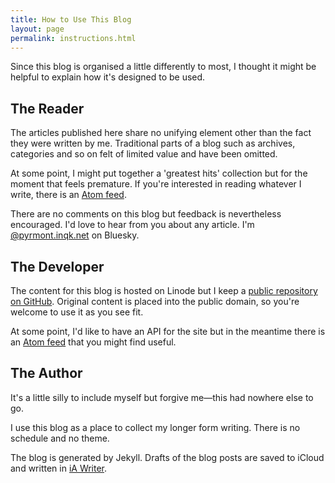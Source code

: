 ```yaml
---
title: How to Use This Blog
layout: page
permalink: instructions.html
---
```


Since this blog is organised a little differently to most, I thought it might be helpful to explain how it's designed to be used.

## The Reader

The articles published here share no unifying element other than the fact they were written by me. Traditional parts of a blog such as archives, categories and so on felt of limited value and have been omitted.

At some point, I might put together a 'greatest hits' collection but for the moment that feels premature. If you're interested in reading whatever I write, there is an [Atom feed][xml].

[xml]: https://articles.inqk.net/feed.xml

There are no comments on this blog but feedback is nevertheless encouraged. I'd love to hear from you about any article. I'm [@pyrmont.inqk.net][bsa] on Bluesky.

[bsa]: https://bsky.app/profile/pyrmont.inqk.net

## The Developer

The content for this blog is hosted on Linode but I keep a [public repository on GitHub][gha]. Original content is placed into the public domain, so you're welcome to use it as you see fit.

[gha]: https://github.com/pyrmont/articles.inqk.net/

At some point, I'd like to have an API for the site but in the meantime there is an [Atom feed][xml] that you might find useful.

## The Author

It's a little silly to include myself but forgive me—this had nowhere else to go.

I use this blog as a place to collect my longer form writing. There is no schedule and no theme.

The blog is generated by Jekyll. Drafts of the blog posts are saved to iCloud and written in [iA Writer][iaw].

[iaw]: https://ia.net/writer/
